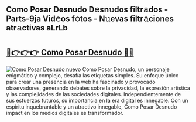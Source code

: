 ## Como Posar Desnudo D𝚎sn𝚞dos filtr𝚊dos - Parts-9ja Vid𝚎os f𝚘tos - N𝚞evas filtr𝚊ciones atr𝚊ctivas aLrLb

# <h2><a href="http://mb8mc7.tromn.icu/?c=Como+Posar+Desnudo">🔗👉👉👉 Como Posar Desnudo 🔗🔗</a></h2>

[![Como Posar Desnudo nuevo](https://i.imgur.com/pEAQMta.gif)](http://mb8mc7.tromn.icu/?c=Como+Posar+Desnudo)
Como Posar Desnudo, un personaje enigmático y complejo, desafía las etiquetas simples. Su enfoque único para crear una presencia en la web ha fascinado y provocado observadores, generando debates sobre la privacidad, la expresión artística y las complejidades de las sociedades digitales. Independientemente de sus esfuerzos futuros, su importancia en la era digital es innegable. Con un espíritu inquebrantable y un atractivo innegable, Como Posar Desnudo impact en los medios digitales es transformador.
